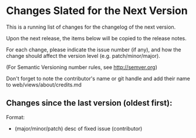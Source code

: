 Changes Slated for the Next Version
===================================

This is a running list of changes for the changelog of the next version.

Upon the next release, the items below will be copied to the release notes.

For each change, please indicate the issue number (if any), and how the
change should affect the version level (e.g. patch/minor/major).

(For Semantic Versioning number rules, see http://semver.org)

Don't forget to note the contributor's name or git handle
and add their name to web/views/about/credits.md


Changes since the last version (oldest first):
----------------------------------------------

Format:
* (major/minor/patch) desc of fixed issue (contributor)


